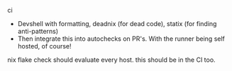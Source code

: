ci 
-  Devshell with formatting, deadnix (for dead code), statix (for finding anti-patterns)
- Then integrate this into autochecks on PR's. With the runner being self hosted, of course!

nix flake check should evaluate every host. this should be in the CI too.
